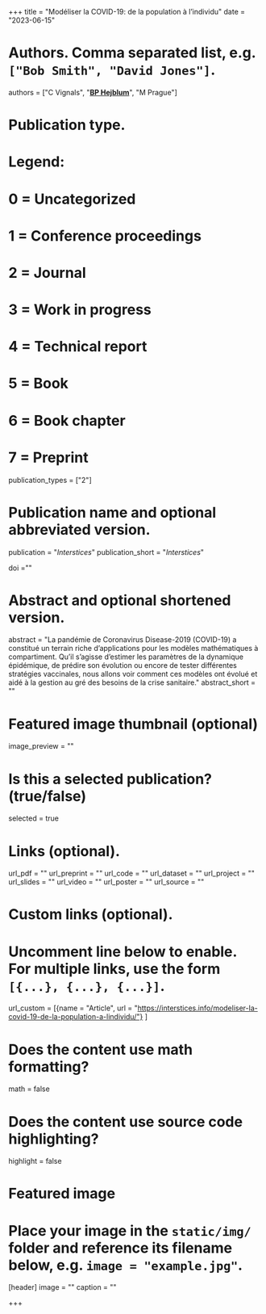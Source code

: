 +++
title = "Modéliser la COVID-19: de la population à l’individu"
date = "2023-06-15"

# Authors. Comma separated list, e.g. `["Bob Smith", "David Jones"]`.
authors = ["C Vignals", "<u>**BP Hejblum**</u>", "M Prague"]
# Publication type.
# Legend:
# 0 = Uncategorized
# 1 = Conference proceedings
# 2 = Journal
# 3 = Work in progress
# 4 = Technical report
# 5 = Book
# 6 = Book chapter
# 7 = Preprint
publication_types = ["2"]

# Publication name and optional abbreviated version.
publication = "*Interstices*"
publication_short = "*Interstices*"

doi =""

# Abstract and optional shortened version.
abstract = "La pandémie de Coronavirus Disease-2019 (COVID-19) a constitué un terrain riche d’applications pour les modèles mathématiques à compartiment. Qu’il s’agisse d’estimer les paramètres de la dynamique épidémique, de prédire son évolution ou encore de tester différentes stratégies vaccinales, nous allons voir comment ces modèles ont évolué et aidé à la gestion au gré des besoins de la crise sanitaire."
abstract_short = ""

# Featured image thumbnail (optional)
image_preview = ""

# Is this a selected publication? (true/false)
selected = true

# Links (optional).
url_pdf = ""
url_preprint = ""
url_code = ""
url_dataset = ""
url_project = ""
url_slides = ""
url_video = ""
url_poster = ""
url_source = ""

# Custom links (optional).
# Uncomment line below to enable. For multiple links, use the form `[{...}, {...}, {...}]`.
url_custom = [{name = "Article", url = "https://interstices.info/modeliser-la-covid-19-de-la-population-a-lindividu/"}
]


# Does the content use math formatting?
math = false

# Does the content use source code highlighting?
highlight = false

# Featured image
# Place your image in the `static/img/` folder and reference its filename below, e.g. `image = "example.jpg"`.
[header]
image = ""
caption = ""

+++
